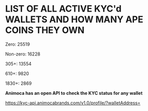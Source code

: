 # LIST OF ALL ACTIVE KYC'd WALLETS AND HOW MANY APE COINS THEY OWN

Zero: 25519

Non-zero: 16228

305+: 13554

610+: 9820

1830+: 2869

**Animoca has an open API to check the KYC status for any wallet**

https://kyc-api.animocabrands.com/v1.0/profile/?walletAddress=